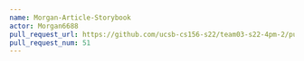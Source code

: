 ```yaml
---
name: Morgan-Article-Storybook
actor: Morgan6688
pull_request_url: https://github.com/ucsb-cs156-s22/team03-s22-4pm-2/pull/51
pull_request_num: 51
---
```

